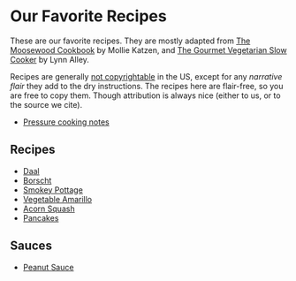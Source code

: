 # Our Favorite Recipes

These are our favorite recipes. They are mostly adapted from
[The Moosewood Cookbook](http://www.molliekatzen.com/books_moosewood_cookbook.php)
by Mollie Katzen, and
[The Gourmet Vegetarian Slow Cooker](https://www.amazon.com/Gourmet-Vegetarian-Slow-Cooker-Sophisticated/dp/158008074X)
by Lynn Alley.

Recipes are generally
[not copyrightable](https://paleoflourish.com/recipe-copyright/) in the US,
except for any _narrative flair_ they add to the dry instructions. The recipes
here are flair-free, so you are free to copy them. Though attribution is always
nice (either to us, or to the source we cite).

- [Pressure cooking notes](pressure-cooking.md)

## Recipes

- [Daal](daal.md)
- [Borscht](borscht.md)
- [Smokey Pottage](pottage.md)
- [Vegetable Amarillo](amarillo.md)
- [Acorn Squash](acorn-squash.md)
- [Pancakes](pancakes.md)

## Sauces

- [Peanut Sauce](peanut-sauce.md)
